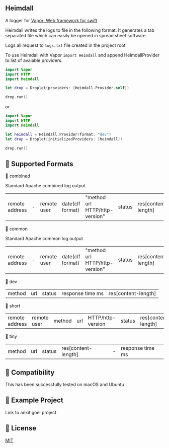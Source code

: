 Heimdall
---
A logger for [Vapor: Web framework for swift](http://github.com/vapor/vapor)

Heimdall writes the logs to file in the following format. It generates a tab separated file which can easily be opened in spread sheet software.

Logs all request to ```logs.txt``` file created in the project root

To use Heimdall with Vapor ```import Heimdall``` and append
HeimdallProvider to list of avaiable providers.

```swift
import Vapor
import HTTP
import Heimdall

let drop = Droplet(providers: [Heimdall.Provider.self])

drop.run()
```

or

```swift
import Vapor
import HTTP
import Heimdall

let heimdall = Heimdall.Provider(format: "dev")
let drop = Droplet(initializedProviders: [heimdall])

drop.run()
```

## :ledger: Supported Formats

  :small_blue_diamond: combined
  
  Standard Apache combined log output

| | | | | | | | | |
|---|---|---|---|---|---|---|---|---|
|remote address|-|remote user|date(clf format)|"method url HTTP/http-version"|status|res[content-length]|"referrer"|"user-agent"|
      
  :small_blue_diamond: common
  
  Standard Apache common log output

| | | | | | | |
|---|---|---|---|---|---|---|
|remote address|-|remote user|date(clf format)|"method url HTTP/http-version"|status|res[content-length]|

  :small_blue_diamond: dev
  
| | | | | |
|---|---|---|---|---|
|method|url|status|response time ms|res[content-length]|


  :small_blue_diamond: short
  
| | | | | | | | |
|---|---|---|---|---|---|---|---|
|remote address|remote user|method|url|HTTP/http-version|status|res[content-length]|-|response time ms|


  :small_blue_diamond: tiny
  
| | | | | | |
|---|---|---|---|---|---|
|method|url|status|res[content-length]|-|response time ms|


## 🔧 Compatibility

  This has been successfully tested on macOS and Ubuntu

## 🏫 Example Project
  Link to ankit goel project

## :pencil: License

  [MIT](http://github.com/himani93/heimdall/blob/master/LICENSE.txt)
